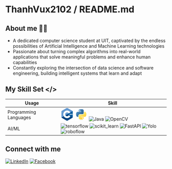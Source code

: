 # ThanhVux2102 / README.md

## About me 👩‍💻
- A dedicated computer science student at UIT, captivated by the endless possibilities of Artificial Intelligence and Machine Learning technologies
- Passionate about turning complex algorithms into real-world applications that solve meaningful problems and enhance human capabilities
- Constantly exploring the intersection of data science and software engineering, building intelligent systems that learn and adapt

## My Skill Set </>

| Usage | Skill |
|-------|-------|
| Programming Languages | <img src="https://raw.githubusercontent.com/devicons/devicon/master/icons/cplusplus/cplusplus-original.svg" alt="C++" width="40" height="40"/> <img src="https://raw.githubusercontent.com/devicons/devicon/master/icons/python/python-original.svg" alt="Python" width="40" height="40"/> <img src="https://upload.wikimedia.org/wikipedia/it/2/2e/Java_Logo.svg" alt="Java" width="40" height="40"/> <img src="https://images.icon-icons.com/2699/PNG/512/opencv_logo_icon_170887.png" alt="OpenCV" width="40" height="40"/>|
| AI/ML | <img src="https://www.vectorlogo.zone/logos/tensorflow/tensorflow-icon.svg" alt="tensorflow" width="40"  height="40"/> <img src="https://upload.wikimedia.org/wikipedia/commons/0/05/Scikit_learn_logo_small.svg" alt="scikit_learn" width="40" height="40"/> <img src="https://cdn.worldvectorlogo.com/logos/fastapi.svg" alt="FastAPI" width="40" height="40"/> <img src="https://cdn.prod.website-files.com/680a070c3b99253410dd3dcf/680a070c3b99253410dd3e8d_UltralyticsYOLO_mark_blue.svg" alt="Yolo" width="40" height="40"/> <img src="https://logo.svgcdn.com/s/roboflow-dark-8x.png" alt="roboflow" width="40" height="40"/> |

## Connect with me 


[![LinkedIn](https://img.shields.io/badge/LinkedIn-0077B5?style=for-the-badge&logo=linkedin&logoColor=white)](https://www.linkedin.com/in/th%C3%A0nh-v%C5%A9-minh-25a020366/)
[![Facebook](https://img.shields.io/badge/Facebook-1877F2?style=for-the-badge&logo=facebook&logoColor=white)](https://www.facebook.com/thanhh.vuu/)


<br />
<br />

